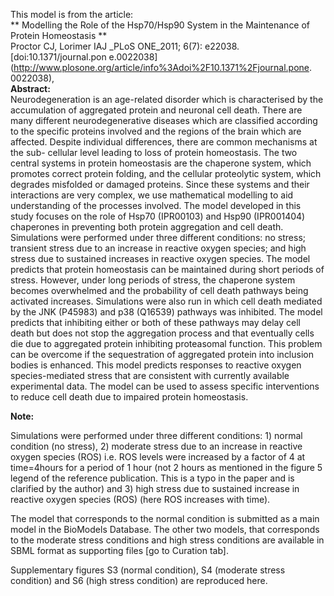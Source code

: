 

This model is from the article:  
** Modelling the Role of the Hsp70/Hsp90 System in the Maintenance of Protein Homeostasis **   
Proctor CJ, Lorimer IAJ _PLoS ONE_2011; 6(7): e22038. [doi:10.1371/journal.pon
e.0022038](http://www.plosone.org/article/info%3Adoi%2F10.1371%2Fjournal.pone.
0022038),  
**Abstract:**   
Neurodegeneration is an age-related disorder which is characterised by the
accumulation of aggregated protein and neuronal cell death. There are many
different neurodegenerative diseases which are classified according to the
specific proteins involved and the regions of the brain which are affected.
Despite individual differences, there are common mechanisms at the sub-
cellular level leading to loss of protein homeostasis. The two central systems
in protein homeostasis are the chaperone system, which promotes correct
protein folding, and the cellular proteolytic system, which degrades misfolded
or damaged proteins. Since these systems and their interactions are very
complex, we use mathematical modelling to aid understanding of the processes
involved. The model developed in this study focuses on the role of Hsp70
(IPR00103) and Hsp90 (IPR001404) chaperones in preventing both protein
aggregation and cell death. Simulations were performed under three different
conditions: no stress; transient stress due to an increase in reactive oxygen
species; and high stress due to sustained increases in reactive oxygen
species. The model predicts that protein homeostasis can be maintained during
short periods of stress. However, under long periods of stress, the chaperone
system becomes overwhelmed and the probability of cell death pathways being
activated increases. Simulations were also run in which cell death mediated by
the JNK (P45983) and p38 (Q16539) pathways was inhibited. The model predicts
that inhibiting either or both of these pathways may delay cell death but does
not stop the aggregation process and that eventually cells die due to
aggregated protein inhibiting proteasomal function. This problem can be
overcome if the sequestration of aggregated protein into inclusion bodies is
enhanced. This model predicts responses to reactive oxygen species-mediated
stress that are consistent with currently available experimental data. The
model can be used to assess specific interventions to reduce cell death due to
impaired protein homeostasis.

**Note:**

Simulations were performed under three different conditions: 1) normal
condition (no stress), 2) moderate stress due to an increase in reactive
oxygen species (ROS) i.e. ROS levels were increased by a factor of 4 at
time=4hours for a period of 1 hour (not 2 hours as mentioned in the figure 5
legend of the reference publication. This is a typo in the paper and is
clarified by the author) and 3) high stress due to sustained increase in
reactive oxygen species (ROS) (here ROS increases with time).

The model that corresponds to the normal condition is submitted as a main
model in the BioModels Database. The other two models, that corresponds to the
moderate stress conditions and high stress conditions are available in SBML
format as supporting files [go to Curation tab].

Supplementary figures S3 (normal condition), S4 (moderate stress condition)
and S6 (high stress condition) are reproduced here.

